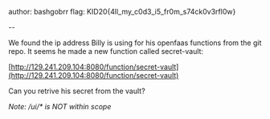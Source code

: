 author: bashgobrr
flag: KID20{4ll_my_c0d3_i5_fr0m_s74ck0v3rfl0w}

--

We found the ip address Billy is using for his openfaas functions from the git repo.
It seems he made a new function called secret-vault:

[http://129.241.209.104:8080/function/secret-vault](http://129.241.209.104:8080/function/secret-vault)

Can you retrive his secret from the vault?

_Note: /ui/\* is NOT within scope_
